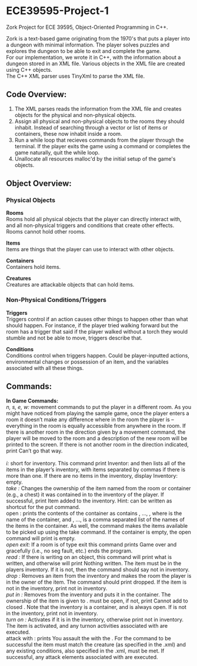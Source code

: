 # ECE39595-Project-1

Zork Project for ECE 39595, Object-Oriented Programming in C++. 

Zork is a text-based game originating from the 1970's that puts a player into a dungeon with minimal information. The player solves puzzles and explores the dungeon to be able to exit and complete the game.<br>
For our implementation, we wrote it in C++, with the information about a dungeon stored in an XML file. Various objects in the XML file are created using C++ objects. <br>
The C++ XML parser uses TinyXml to parse the XML file. <br>

## Code Overview:
1. The XML parses reads the information from the XML file and creates objects for the physical and non-physical objects. 
2. Assign all physical and non-physical objects to the rooms they should inhabit. Instead of searching through a vector or list of items or containers, these now inhabit inside a room. 
3. Run a while loop that recieves commands from the player through the terminal. If the player exits the game using a command or completes the game naturally, quit the while loop. 
4. Unallocate all resources malloc'd by the initial setup of the game's objects. 

## Object Overview:
### Physical Objects
**Rooms**<br>
Rooms hold all physical objects that the player can directly interact with, and all non-physical triggers and conditions that create other effects. Rooms cannot hold other rooms.<br>

**Items**<br>
Items are things that the player can use to interact with other objects. <br>

**Containers**<br>
Containers hold items. <br>

**Creatures**<br>
Creatures are attackable objects that can hold items. <br>
### Non-Physical Conditions/Triggers
**Triggers**<br>
Triggers control if an action causes other things to happen other than what should happen. For instance, if the player tried walking forward but the room has a trigger that said if the player walked without a torch they would stumble and not be able to move, triggers describe that. <br>

**Conditions**<br>
Conditions control when triggers happen. Could be player-inputted actions, environmental changes or possession of an item, and the variables associated with all these things. <br>
## Commands:
**In Game Commands:**<br>
*n, s, e, w:* movement commands to put the player in a different room. As you might have noticed from playing the sample game, once the player enters a room it doesn’t make any difference where in the room the player is – everything in the room is equally accessible from anywhere in the room.
If there is another room in the direction given by a movement command, the player will be moved to the room and a description of the new room will be printed to the screen. If there is not another room in the direction indicated, print Can’t go that way.<br><br>
*i:* short for inventory. This command print Inventor: and then lists all of the items in the player’s inventory, with items separated by commas if there is more than one. If there are no items in the inventory, display Inventory: empty.<br>
*take <item>:* Changes the ownership of the item named <item> from the room or container (e.g., a chest) it was contained in to the inventory of the player. If successful, print Item <item> added to the inventory. Hint: can be written as shortcut for the put command.<br>
open <container>: prints the contents of the container as <container> contains <item1>, ..., <itemn> , where <container> is the name of the container, and <item1>, ..., <itemn> is a comma separated list of the names of the items in the container. As well, the command makes the items available to be picked up using the take command. If the container is empty, the open <container> command will print <container> is empty.<br>
*open exit:* If a room is of type exit this command prints Game over and gracefully (i.e., no seg fault, etc.) ends the program.<br>
*read <item>:* If there is writing on an object, this command will print what is written, and otherwise will print Nothing written. The item must be in the players inventory. If it is not, then the command should say <item> not in inventory.<br>
*drop <item>:* Removes an item from the inventory and makes the room the player is in the owner of the item. The command should print <item> dropped. If the item is not in the inventory, print <item> not in inventory.<br>
*put <item> in <container>:* Removes <item> from the inventory and puts it in the container. The ownership of the item is given to <container>. <container> must be open, if not, print Cannot add <item> to closed <container>. Note that the inventory is a container, and is always open. If <item> is not in the inventory, print <item> not in inventory.<br>
*turn on <item>:* Activates <item> if it is in the inventory, otherwise print <item> not in inventory. The item is activated, and any turnon activities associated with <item> are executed.<br>
attack <creature> with <item>: prints You assault the <creature> with the <item>. For the command to be successful the item must match the creature (as specified in the .xml) and any existing conditions, also specified in the .xml, must be met. If successful, any attack elements associated with <creature> are executed.<br>

